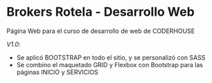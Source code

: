 # Brokers Rotela - Desarrollo Web
Página Web para el curso de desarrollo de web de CODERHOUSE	

*V1.0*: 
- Se aplicó BOOTSTRAP en todo el sitio, y se personalizó con SASS
- Se combino el maquetado GRID y Flexbox con Bootstrap para las páginas INICIO y SERVICIOS
